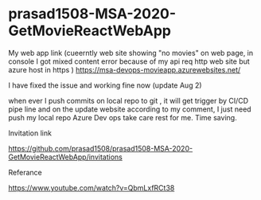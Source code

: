 # prasad1508-MSA-2020-GetMovieReactWebApp

My web app link (cueerntly web site showing "no movies" on web page, in console  I got mixed content error because of  my api req http web site but azure host in https )
https://msa-devops-movieapp.azurewebsites.net/

I have fixed the issue and working fine now (update Aug 2)

when ever I push commits on local repo to git , it will get trigger by CI/CD pipe line and on the update website according to my comment, I just need push my local repo Azure Dev ops take care rest for me. Time saving.

Invitation link

https://github.com/prasad1508/prasad1508-MSA-2020-GetMovieReactWebApp/invitations



Referance 

https://www.youtube.com/watch?v=QbmLxfRCt38